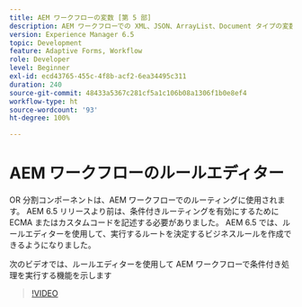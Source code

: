 ```yaml
---
title: AEM ワークフローの変数 [第 5 部]
description: AEM ワークフローでの XML、JSON、ArrayList、Document タイプの変数の使用
version: Experience Manager 6.5
topic: Development
feature: Adaptive Forms, Workflow
role: Developer
level: Beginner
exl-id: ecd43765-455c-4f8b-acf2-6ea34495c311
duration: 240
source-git-commit: 48433a5367c281cf5a1c106b08a1306f1b0e8ef4
workflow-type: ht
source-wordcount: '93'
ht-degree: 100%

---
```


# AEM ワークフローのルールエディター

OR 分割コンポーネントは、AEM ワークフローでのルーティングに使用されます。 AEM 6.5 リリースより前は、条件付きルーティングを有効にするために ECMA またはカスタムコードを記述する必要がありました。 AEM 6.5 では、ルールエディターを使用して、実行するルートを決定するビジネスルールを作成できるようになりました。

次のビデオでは、ルールエディターを使用して AEM ワークフローで条件付き処理を実行する機能を示します

>[!VIDEO](https://video.tv.adobe.com/v/26362?quality=12&learn=on)


